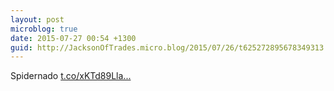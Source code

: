 ```yaml
---
layout: post
microblog: true
date: 2015-07-27 00:54 +1300
guid: http://JacksonOfTrades.micro.blog/2015/07/26/t625272895678349313.html
---
```

Spidernado [t.co/xKTd89Lla...](http://t.co/xKTd89LlaL)

